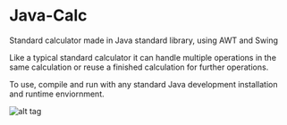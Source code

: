 # Java-Calc
Standard calculator made in Java standard library, using AWT and Swing

Like a typical standard calculator it can handle multiple operations in the same calculation or reuse a finished calculation for further operations.

To use, compile and run with any standard Java development installation and runtime enviornment.




![alt tag](https://i.imgur.com/r9fWl7B.png)
